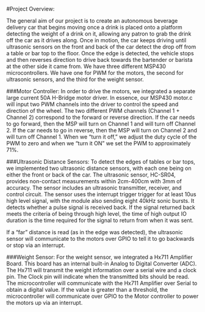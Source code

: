 #Project Overview: 

The general aim of our project is to create an autonomous beverage delivery car that begins moving once a drink is placed onto a platform detecting the weight of a drink on it, allowing any patron to grab the drink off the car as it drives along. Once in motion, the car keeps driving until ultrasonic sensors on the front and back of the car detect the drop off from a table or bar top to the floor. Once the edge is detected, the vehicle stops and then reverses direction to drive back towards the bartender or barista at the other side it came from.
We have three different MSP430 microcontrollers. We have one for PWM for the motors, the second for ultrasonic sensors, and the third for the weight sensor. 

###Motor Controller:
In order to drive the motors, we integrated a separate large current 50A H-Bridge motor driver. In essence, our MSP430 motor.c will input two PWM channels into the driver to control the speed and direction of the wheel.
The two different PWM channels (Channel 1 + Channel 2) correspond to the forward or reverse direction. If the car needs to go forward, then the MSP will turn on Channel 1 and will turn off Channel 2. If the car needs to go in reverse, then the MSP will turn on Channel 2 and will turn off Channel 1. When we “turn it off,” we adjust the duty cycle of the PWM to zero and when we “turn it ON”  we set the PWM to approximately 71%.


###Ultrasonic Distance Sensors:
To detect the edges of tables or bar tops, we implemented two ultrasonic distance sensors, with each one being on either the front or back of the car. The ultrasonic sensor, HC-SR04, provides non-contact measurements within 2cm-400cm with 3mm of accuracy. The sensor includes an ultrasonic transmitter, receiver, and control circuit. The sensor uses the interrupt trigger trigger for at least 10us high level signal, with the module also sending eight 40kHz sonic bursts. It detects whether a pulse signal is received back. If the signal returned back meets the criteria of being through high level, the time of high output IO duration is the time required for the signal to return from when it was sent. 

If a “far” distance is read (as in the edge was detected), the ultrasonic sensor will communicate to the motors over GPIO to tell it to go backwards or stop via an interrupt.

###Weight Sensor:
For the weight sensor, we integrated a Hx711 Amplifier Board. This board has an internal built-in Analog to Digital Converter (ADC). The Hx711 will transmit the weight information over a serial wire and a clock pin. The Clock pin will indicate when the transmitted bits should be read. The microcontroller will communicate with the Hx711 Amplifier over Serial to obtain a digital value. If the value is greater than a threshold, the microcontroller will communicate over GPIO to the Motor controller to power the motors up via an interrupt.  


